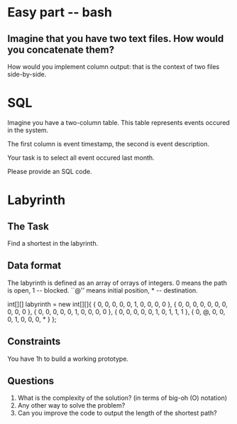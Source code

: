 Easy part -- bash
=========

Imagine that you have two text files.
How would you concatenate them?
----
How would you implement column output:
that is the context of two files side-by-side.

SQL
===

Imagine you have a two-column table. This
table represents events occured in the system.

The first column is event timestamp, the second
is event description.

Your task is to select all event occured last month.

Please provide an SQL code.


Labyrinth
=========

The Task
--------

Find a shortest in the labyrinth.


Data format
-----------

The labyrinth is defined as an array
of orrays of integers.
0 means the path is open, 1 -- blocked.
``@'' means initial position, * -- destination.

int[][] labyrinth = new int[][]{
  { 0, 0, 0, 0, 0, 1, 0, 0, 0, 0 },
  { 0, 0, 0, 0, 0, 0, 0, 0, 0, 0 },
  { 0, 0, 0, 0, 0, 1, 0, 0, 0, 0 },
  { 0, 0, 0, 0, 0, 1, 0, 1, 1, 1 },
  { 0, @, 0, 0, 0, 1, 0, 0, 0, * }
};

Constraints
-----------

You have 1h to build a working prototype.



Questions
---------

1. What is the complexity of the solution?
(in terms of big-oh (O) notation)
2. Any other way to solve the problem?
3. Can you improve the code to output the length
of the shortest path?
